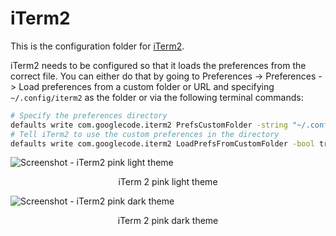 # iTerm2

This is the configuration folder for [iTerm2](https://github.com/gnachman/iTerm2).

iTerm2 needs to be configured so that it loads the preferences from the correct file.
You can either do that by going to Preferences -> Preferences -> Load preferences from a custom folder or URL and specifying `~/.config/iterm2` as the folder or via the following terminal commands:

```bash
# Specify the preferences directory
defaults write com.googlecode.iterm2 PrefsCustomFolder -string "~/.config/iterm2"
# Tell iTerm2 to use the custom preferences in the directory
defaults write com.googlecode.iterm2 LoadPrefsFromCustomFolder -bool true
```


![Screenshot - iTerm2 pink light theme](https://i.imgur.com/bzjVTVH.png)
<p align="center">iTerm 2 pink light theme</p>


![Screenshot - iTerm2 pink dark theme](https://i.imgur.com/RknWRtc.png)
<p align="center">iTerm 2 pink dark theme</p>

